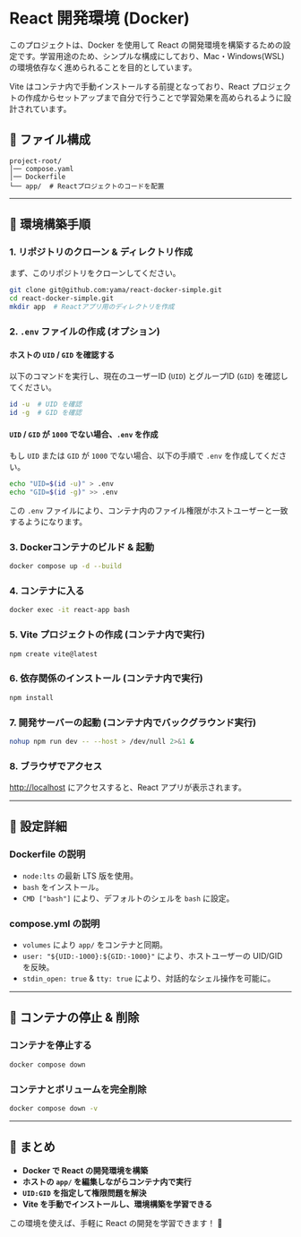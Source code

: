 # React 開発環境 (Docker)

このプロジェクトは、Docker を使用して React の開発環境を構築するための設定です。学習用途のため、シンプルな構成にしており、Mac・Windows(WSL)の環境依存なく進められることを目的としています。

Vite はコンテナ内で手動インストールする前提となっており、React プロジェクトの作成からセットアップまで自分で行うことで学習効果を高められるように設計されています。

## 📂 ファイル構成

```
project-root/
│── compose.yaml
│── Dockerfile
└── app/  # Reactプロジェクトのコードを配置
```

---

## 🚀 環境構築手順

### **1. リポジトリのクローン & ディレクトリ作成**

まず、このリポジトリをクローンしてください。
```sh
git clone git@github.com:yama/react-docker-simple.git
cd react-docker-simple.git
mkdir app  # Reactアプリ用のディレクトリを作成
```

### **2. `.env` ファイルの作成 (オプション)**

#### **ホストの `UID` / `GID` を確認する**
以下のコマンドを実行し、現在のユーザーID (`UID`) とグループID (`GID`) を確認してください。
```sh
id -u  # UID を確認
id -g  # GID を確認
```

#### **`UID` / `GID` が `1000` でない場合、`.env` を作成**
もし `UID` または `GID` が `1000` でない場合、以下の手順で `.env` を作成してください。

```sh
echo "UID=$(id -u)" > .env
echo "GID=$(id -g)" >> .env
```

この `.env` ファイルにより、コンテナ内のファイル権限がホストユーザーと一致するようになります。

### **3. Dockerコンテナのビルド & 起動**

```sh
docker compose up -d --build
```

### **4. コンテナに入る**

```sh
docker exec -it react-app bash
```

### **5. Vite プロジェクトの作成 (コンテナ内で実行)**

```sh
npm create vite@latest
```

### **6. 依存関係のインストール (コンテナ内で実行)**

```sh
npm install
```

### **7. 開発サーバーの起動 (コンテナ内でバックグラウンド実行)**

```sh
nohup npm run dev -- --host > /dev/null 2>&1 &
```

### **8. ブラウザでアクセス**

[http://localhost](http://localhost) にアクセスすると、React アプリが表示されます。

---

## 🔧 設定詳細

### **Dockerfile の説明**

- `node:lts` の最新 LTS 版を使用。
- `bash` をインストール。
- `CMD ["bash"]` により、デフォルトのシェルを `bash` に設定。

### **compose.yml の説明**

- `volumes` により `app/` をコンテナと同期。
- `user: "${UID:-1000}:${GID:-1000}"` により、ホストユーザーの UID/GID を反映。
- `stdin_open: true` & `tty: true` により、対話的なシェル操作を可能に。

---

## 🛑 コンテナの停止 & 削除

### **コンテナを停止する**

```sh
docker compose down
```

### **コンテナとボリュームを完全削除**

```sh
docker compose down -v
```

---

## 🎯 まとめ

- **Docker で React の開発環境を構築**
- **ホストの `app/` を編集しながらコンテナ内で実行**
- **`UID:GID` を指定して権限問題を解決**
- **Vite を手動でインストールし、環境構築を学習できる**

この環境を使えば、手軽に React の開発を学習できます！ 🚀

